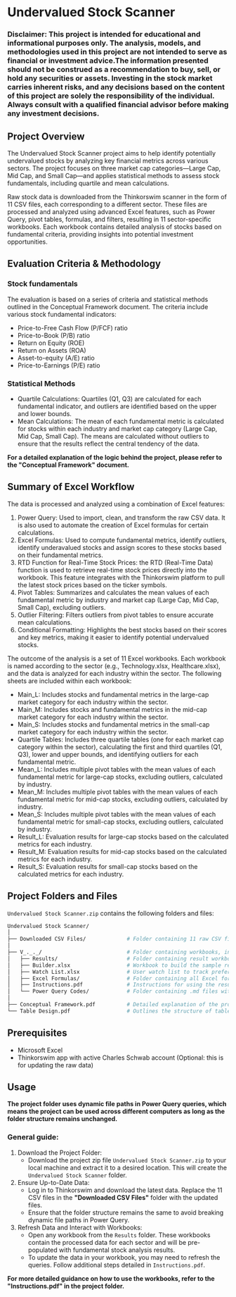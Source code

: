 # Undervalued Stock Scanner
### Disclaimer: This project is intended for educational and informational purposes only. The analysis, models, and methodologies used in this project are not intended to serve as financial or investment advice.The information presented should not be construed as a recommendation to buy, sell, or hold any securities or assets. Investing in the stock market carries inherent risks, and any decisions based on the content of this project are solely the responsibility of the individual. Always consult with a qualified financial advisor before making any investment decisions. 

## Project Overview
The Undervalued Stock Scanner project aims to help identify potentially undervalued stocks by analyzing key financial metrics across various sectors. The project focuses on three market cap categories—Large Cap, Mid Cap, and Small Cap—and applies statistical methods to assess stock fundamentals, including quartile and mean calculations.

Raw stock data is downloaded from the Thinkorswim scanner in the form of 11 CSV files, each corresponding to a different sector. These files are processed and analyzed using advanced Excel features, such as Power Query, pivot tables, formulas, and filters, resulting in 11 sector-specific workbooks. Each workbook contains detailed analysis of stocks based on fundamental criteria, providing insights into potential investment opportunities.

## Evaluation Criteria & Methodology
### Stock fundamentals
The evaluation is based on a series of criteria and statistical methods outlined in the Conceptual Framework document. The criteria include various stock fundamental indicators:
- Price-to-Free Cash Flow (P/FCF) ratio
- Price-to-Book (P/B) ratio
- Return on Equity (ROE)
- Return on Assets (ROA)
- Asset-to-equity (A/E) ratio
- Price-to-Earnings (P/E) ratio

### Statistical Methods
- Quartile Calculations: Quartiles (Q1, Q3) are calculated for each fundamental indicator, and outliers are identified based on the upper and lower bounds.
- Mean Calculations: The mean of each fundamental metric is calculated for stocks within each industry and market cap category (Large Cap, Mid Cap, Small Cap). The means are calculated without outliers to ensure that the results reflect the central tendency of the data.  

**For a detailed explanation of the logic behind the project, please refer to the "Conceptual Framework" document.**

## Summary of Excel Workflow
The data is processed and analyzed using a combination of Excel features:
1. Power Query: Used to import, clean, and transform the raw CSV data. It is also used to automate the creation of Excel formulas for certain calculations. 
2. Excel Formulas: Used to compute fundamental metrics, identify outliers, identify underavalued stocks and assign scores to these stocks based on their fundamental metrics.
3. RTD Function for Real-Time Stock Prices: the RTD (Real-Time Data) function is used to retrieve real-time stock prices directly into the workbook. This feature integrates with the Thinkorswim platform to pull the latest stock prices based on the ticker symbols.
4. Pivot Tables: Summarizes and calculates the mean values of each fundamental metric by industry and market cap (Large Cap, Mid Cap, Small Cap), excluding outliers. 
5. Outlier Filtering: Filters outliers from pivot tables to ensure accurate mean calculations.
6. Conditional Formatting: Highlights the best stocks based on their scores and key metrics, making it easier to identify potential undervalued stocks.

The outcome of the analysis is a set of 11 Excel workbooks. Each workbook is named according to the sector (e.g., Technology.xlsx, Healthcare.xlsx), and the data is analyzed for each industry within the sector. The following sheets are included within each workbook:
- Main_L: Includes stocks and fundamental metrics in the large-cap market category for each industry within the sector.
- Main_M: Includes stocks and fundamental metrics in the mid-cap market category for each industry within the sector.
- Main_S: Includes stocks and fundamental metrics in the small-cap market category for each industry within the sector.
- Quartile Tables: Includes three quartile tables (one for each market cap category within the sector), calculating the first and third quartiles (Q1, Q3), lower and upper bounds, and identifying outliers for each fundamental metric.
- Mean_L: Includes multiple pivot tables with the mean values of each fundamental metric for large-cap stocks, excluding outliers, calculated by industry.
- Mean_M: Includes multiple pivot tables with the mean values of each fundamental metric for mid-cap stocks, excluding outliers, calculated by industry.
- Mean_S: Includes multiple pivot tables with the mean values of each fundamental metric for small-cap stocks, excluding outliers, calculated by industry.
- Result_L: Evaluation results for large-cap stocks based on the calculated metrics for each industry.
- Result_M: Evaluation results for mid-cap stocks based on the calculated metrics for each industry.
- Result_S: Evaluation results for small-cap stocks based on the calculated metrics for each industry.  

## Project Folders and Files
``Undervalued Stock Scanner.zip`` contains the following folders and files:
```bash
Undervalued Stock Scanner/
│              
├── Downloaded CSV Files/             # Folder containing 11 raw CSV files and 1 sample CSV file
│   
├── V_._._/                           # Folder containing workbooks, instructions and code documentation
│   ├── Results/                      # Folder containing result workbooks for Version 2
│   ├── Builder.xlsx                  # Workbook to build the sample results for Version 2
│   ├── Watch List.xlsx               # User watch list to track preferred stocks
│   ├── Excel Formulas/               # Folder containing all Excel formulas used in this project
│   ├── Instructions.pdf              # Instructions for using the result workbooks
│   └── Power Query Codes/            # Folder containing .md files with Power Query codes for V2
│
├── Conceptual Framework.pdf          # Detailed explanation of the project's logic and methodology
└── Table Design.pdf                  # Outlines the structure of tables in CSV files and other workbooks
```
## Prerequisites
- Microsoft Excel
- Thinkorswim app with active Charles Schwab account (Optional: this is for updating the raw data)

## Usage
**The project folder uses dynamic file paths in Power Query queries, which means the project can be used across different computers as long as the folder structure remains unchanged.**  

### General guide:
1. Download the Project Folder:
   - Download the project zip file ``Undervalued Stock Scanner.zip`` to your local machine and extract it to a desired location. This will create the ``Undervalued Stock Scanner`` folder.
2. Ensure Up-to-Date Data:  
   - Log in to Thinkorswim and download the latest data. Replace the 11 CSV files in the **"Downloaded CSV Files"** folder with the updated files.
   - Ensure that the folder structure remains the same to avoid breaking dynamic file paths in Power Query.
3. Refresh Data and Interact with Workbooks:  
   - Open any workbook from the ``Results`` folder. These workbooks contain the processed data for each sector and will be pre-populated with fundamental stock analysis results.
   - To update the data in your workbook, you may need to refresh the queries. Follow additional steps detailed in ``Instructions.pdf``.

**For more detailed guidance on how to use the workbooks, refer to the "Instructions.pdf" in the project folder.**